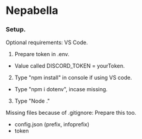 # Nepabella

### Setup.
Optional requirements: VS Code.

1. Prepare token in .env.
- Value called DISCORD_TOKEN = yourToken.
2. Type "npm install" in console if using VS code.
- Type "npm i dotenv", incase missing.
3. Type "Node ." 

Missing files because of .gitignore:
Prepare this too.
- config.json (prefix, infoprefix)
- token
